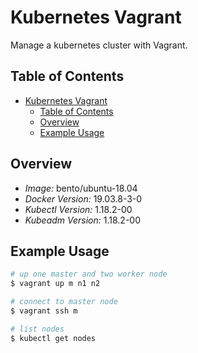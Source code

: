 # Kubernetes Vagrant

Manage a kubernetes cluster with Vagrant.

## Table of Contents

- [Kubernetes Vagrant](#kubernetes-vagrant)
  - [Table of Contents](#table-of-contents)
  - [Overview](#overview)
  - [Example Usage](#example-usage)

## Overview

- *Image:* bento/ubuntu-18.04
- *Docker Version:* 19.03.8-3-0
- *Kubectl Version:* 1.18.2-00
- *Kubeadm Version:* 1.18.2-00

## Example Usage

```bash
# up one master and two worker node
$ vagrant up m n1 n2

# connect to master node
$ vagrant ssh m

# list nodes
$ kubectl get nodes
```